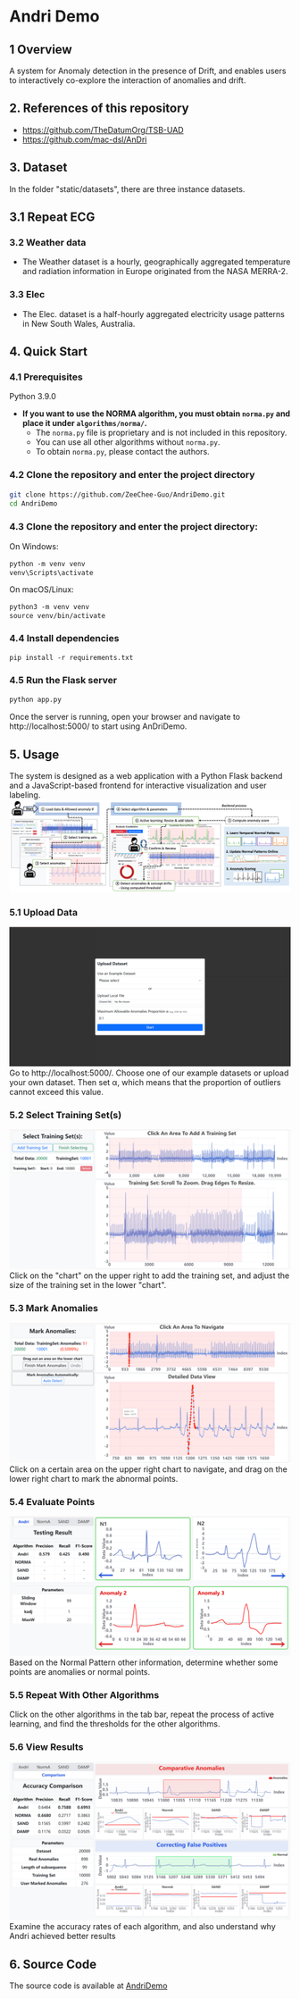 # Andri Demo

## 1 Overview

A system for Anomaly detection in the presence of Drift, and enables users to interactively co-explore the interaction
of anomalies and drift.

## 2. References of this repository
- https://github.com/TheDatumOrg/TSB-UAD
- https://github.com/mac-dsl/AnDri

## 3. Dataset
In the folder "static/datasets", there are three instance datasets.

## 3.1 Repeat ECG 

### 3.2 Weather data
- The Weather dataset is a hourly, geographically aggregated temperature and radiation information in Europe originated from the NASA MERRA-2.

### 3.3 Elec
- The Elec. dataset is a half-hourly aggregated electricity usage patterns in New South Wales, Australia.

## 4. Quick Start

### 4.1 Prerequisites
Python 3.9.0

- **If you want to use the NORMA algorithm, you must obtain `norma.py` and place it under `algorithms/norma/`.**
  - The `norma.py` file is proprietary and is not included in this repository.
  - You can use all other algorithms without `norma.py`.
  - To obtain `norma.py`, please contact the authors.

### 4.2 Clone the repository and enter the project directory

```bash
git clone https://github.com/ZeeChee-Guo/AndriDemo.git
cd AndriDemo
```
### 4.3 Clone the repository and enter the project directory:
On Windows:
 ```
 python -m venv venv
 venv\Scripts\activate
 ```

On macOS/Linux:
```
python3 -m venv venv
source venv/bin/activate
```

### 4.4 Install dependencies
```
pip install -r requirements.txt
```

### 4.5 Run the Flask server

```bash
python app.py
```

Once the server is running, open your browser and navigate to http://localhost:5000/ to start using AnDriDemo.


## 5. Usage
The system is designed as a web application with a Python Flask backend and a JavaScript-based frontend for interactive visualization and user labeling.
![System Architecture](static/img/architecture.png)

### 5.1 Upload Data
![System Architecture](static/img/upload.png)
Go to http://localhost:5000/. Choose one of our example datasets or upload your own dataset. Then set α, which means that the proportion of outliers cannot exceed this value. 


### 5.2 Select Training Set(s)
![System Architecture](static/img/select.png)
Click on the "chart" on the upper right to add the training set, and adjust the size of the training set in the lower "chart".


### 5.3 Mark Anomalies
![System Architecture](static/img/mark.png)
Click on a certain area on the upper right chart to navigate, and drag on the lower right chart to mark the abnormal points.

### 5.4 Evaluate Points
![System Architecture](static/img/repeat.png)
Based on the Normal Pattern other information, determine whether some points are anomalies or normal points.


### 5.5 Repeat With Other Algorithms
Click on the other algorithms in the tab bar, repeat the process of active learning, and find the thresholds for the other algorithms.


### 5.6 View Results
![System Architecture](static/img/view.png)
Examine the accuracy rates of each algorithm, and also understand why Andri achieved better results


## 6. Source Code
The source code is available at  [AndriDemo](https://github.com/mac-dsl/AnDriDemo)